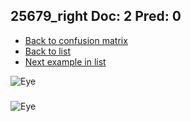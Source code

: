 ## 25679_right Doc: 2 Pred: 0
- [Back to confusion matrix](https://github.com/juliandewit/kaggle_retinopathy/blob/master/matrix.md)
- [Back to list](https://github.com/juliandewit/kaggle_retinopathy/blob/master/lists/20/list.md)
- [Next example in list](https://github.com/juliandewit/kaggle_retinopathy/blob/master/lists/20/25/25683_left.md)

![Eye](https://retinopaty.blob.core.windows.net/size1024/25679_right_2.jpeg)

### 

![Eye]()
